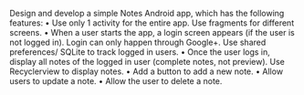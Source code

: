 Design and develop a simple Notes Android app, which has the following features:
• Use only 1 activity for the entire app. Use fragments for different screens.
• When a user starts the app, a login screen appears (if the user is not logged in). Login can 
only happen through Google+. Use shared preferences/ SQLite to track logged in users.
• Once the user logs in, display all notes of the logged in user (complete notes, not preview). 
Use Recyclerview to display notes.
• Add a button to add a new note.
• Allow users to update a note.
• Allow the user to delete a note.
